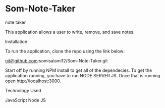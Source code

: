 # Som-Note-Taker
note taker


This application allows a user to write, remove, and save notes. 

Installation

To run the application, clone the repo using the link below:

git@github.com:somisalami12/Som-Note-Taker.git

Start off by running NPM install to get all of the dependecies. To get the application running, you have to run NODE SERVER.JS. Once that is running open http://localhost:3000. 

Technology Used

JavaScript
Node JS



